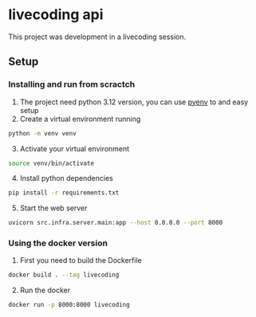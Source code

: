 # livecoding api

This project was development in a livecoding session.


## Setup
### Installing and run from scractch
1. The project need python 3.12 version, you can use [pyenv](https://github.com/pyenv/pyenv) to and easy setup
2. Create a virtual environment running
```bash
python -m venv venv
```
3. Activate your virtual environment
```bash
source venv/bin/activate
```
4. Install python dependencies
```bash
pip install -r requirements.txt
```
5. Start the web server
```bash
uvicorn src.infra.server.main:app --host 0.0.0.0 --port 8000
```

### Using the docker version
1. First you need to build the Dockerfile
```bash
docker build . --tag livecoding
```
2. Run the docker
```bash
docker run -p 8000:8000 livecoding
```